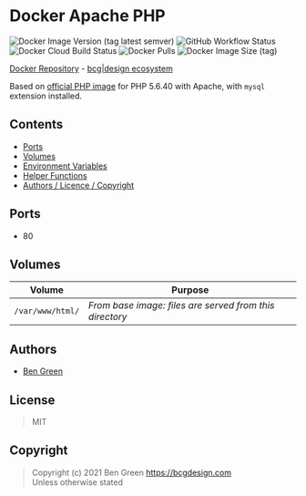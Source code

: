# Docker Apache PHP

![Docker Image Version (tag latest semver)](https://img.shields.io/docker/v/bcgdesign/apache-php/latest) ![GitHub Workflow Status](https://img.shields.io/github/workflow/status/bencgreen/docker-apache-php/5.6-dev?label=github+5.6) ![Docker Cloud Build Status](https://img.shields.io/docker/cloud/build/bcgdesign/apache-php?label=docker) ![Docker Pulls](https://img.shields.io/docker/pulls/bcgdesign/apache-php?label=pulls) ![Docker Image Size (tag)](https://img.shields.io/docker/image-size/bcgdesign/apache-php/latest?label=size)

[Docker Repository](https://hub.docker.com/r/bcgdesign/apache-php) - [bcg|design ecosystem](https://github.com/bencgreen/docker)

Based on [official PHP image](https://hub.docker.com/_/php/) for PHP 5.6.40 with Apache, with `mysql` extension installed.

## Contents

* [Ports](#ports)
* [Volumes](#volumes)
* [Environment Variables](#environment-variables)
* [Helper Functions](#helper-functions)
* [Authors / Licence / Copyright](#authors)

## Ports

* 80

## Volumes

| Volume             | Purpose                                                 |
| ------------------ | ------------------------------------------------------- |
| `/var/www/html/`   | *From base image: files are served from this directory* |

## Authors

* [Ben Green](https://github.com/bencgreen)

## License

> MIT

## Copyright

> Copyright (c) 2021 Ben Green <https://bcgdesign.com>  
> Unless otherwise stated
